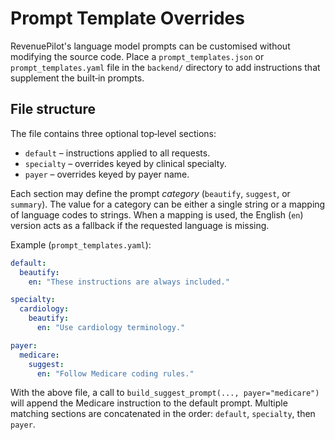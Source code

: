 # Prompt Template Overrides

RevenuePilot's language model prompts can be customised without modifying the
source code.  Place a `prompt_templates.json` or `prompt_templates.yaml` file in
the `backend/` directory to add instructions that supplement the built‑in
prompts.

## File structure

The file contains three optional top‑level sections:

- `default` – instructions applied to all requests.
- `specialty` – overrides keyed by clinical specialty.
- `payer` – overrides keyed by payer name.

Each section may define the prompt *category* (`beautify`, `suggest`, or
`summary`).  The value for a category can be either a single string or a mapping
of language codes to strings.  When a mapping is used, the English (`en`)
version acts as a fallback if the requested language is missing.

Example (`prompt_templates.yaml`):

```yaml
default:
  beautify:
    en: "These instructions are always included."

specialty:
  cardiology:
    beautify:
      en: "Use cardiology terminology."

payer:
  medicare:
    suggest:
      en: "Follow Medicare coding rules."
```

With the above file, a call to `build_suggest_prompt(..., payer="medicare")`
will append the Medicare instruction to the default prompt.  Multiple matching
sections are concatenated in the order: `default`, `specialty`, then `payer`.

